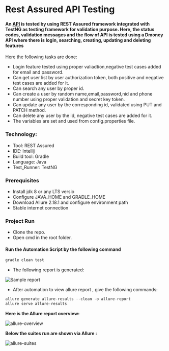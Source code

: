 # Rest Assured API Testing

#### An [API](http://dmoney.professionaltrainingbd.com) is tested by using REST Assured framework integrated with TestNG as testing framework for validation purpose. Here, the status codes, validation messages and the flow of API is tested using a Dmoney API where there is login, searching, creating, updating and deleting features

Here the following tasks are done:

- Login feature tested using proper valiadtion,negative test cases added for email and password.
- Can get user list by user authorization token, both positive and negative test cases are added for it.
- Can search any user by proper id.
- Can create a user by random name,email,password,nid and phone number using proper validation and secret key token.
- Can update any user by the corresponding id, validated using PUT and PATCH method.
- Can delete any user by the id, negative test cases are added for it.
- The variables are set and used from config.properties file.

### Technology: </br>

- Tool: REST Assured
- IDE: Intellij
- Build tool: Gradle
- Language: Java
- Test_Runner: TestNG

### Prerequisites</br>

- Install jdk 8 or any LTS versio
- Configure JAVA_HOME and GRADLE_HOME
- Download Allure 2.18.1 and configure environment path
- Stable internet connection

### Project Run

- Clone the repo.
- Open cmd in the root folder.

#### Run the Automation Script by the following command

```java
gradle clean test
```

- The following report is generated:

![Sample report](https://user-images.githubusercontent.com/55280106/187321078-523bc5b0-1d5d-424d-bda4-28f151ba247e.png)

- After automation to view allure report , give the following commands:

```java
allure generate allure-results --clean -o allure-report
allure serve allure-results
```

**Here is the Allure report overview:**

![allure-overview](https://user-images.githubusercontent.com/55280106/187321116-49b3dec0-7943-42ca-aa59-5071eb6f6b38.png)

**Below the suites run are shown via Allure :**

![allure-suites](https://user-images.githubusercontent.com/55280106/187534455-8913ecea-516e-43c8-971a-62887eaf6ee7.png)
